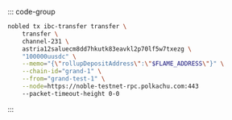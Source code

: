 <!-- markdownlint-disable MD041 MD013 -->

::: code-group

```bash [From Noble]
nobled tx ibc-transfer transfer \
    transfer \
    channel-231 \
    astria12saluecm8dd7hkutk83eavkl2p70lf5w7txezg \
    "100000uusdc" \
    --memo="{\"rollupDepositAddress\":\"$FLAME_ADDRESS\"}" \
    --chain-id="grand-1" \
    --from="grand-test-1" \
    --node=https://noble-testnet-rpc.polkachu.com:443
    --packet-timeout-height 0-0
```

:::

<!-- <Tabs>
  <TabItem value="From Noble" label="From Noble"> </TabItem>
</Tabs> -->
